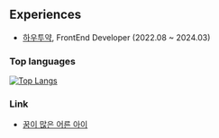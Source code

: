 ## Experiences
- [하우투약](https://howtoyak.com/), FrontEnd Developer (2022.08 ~ 2024.03)

### Top languages
[![Top Langs](https://github-readme-stats.vercel.app/api/top-langs/?username=whos-bax&layout=compact)](https://github.com/whos-bax/github-readme-stats)

### Link
- [꿈이 많은 어른 아이](https://whosbax.netlify.app/)
